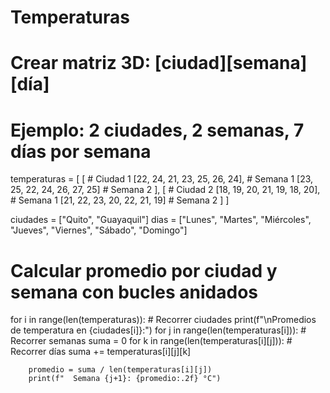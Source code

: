 # Temperaturas
# Crear matriz 3D: [ciudad][semana][día]
# Ejemplo: 2 ciudades, 2 semanas, 7 días por semana

temperaturas = [
    [   # Ciudad 1
        [22, 24, 21, 23, 25, 26, 24],   # Semana 1
        [23, 25, 22, 24, 26, 27, 25]    # Semana 2
    ],
    [   # Ciudad 2
        [18, 19, 20, 21, 19, 18, 20],   # Semana 1
        [21, 22, 23, 20, 22, 21, 19]    # Semana 2
    ]
]

ciudades = ["Quito", "Guayaquil"]
dias = ["Lunes", "Martes", "Miércoles", "Jueves", "Viernes", "Sábado", "Domingo"]

# Calcular promedio por ciudad y semana con bucles anidados
for i in range(len(temperaturas)):  # Recorrer ciudades
    print(f"\nPromedios de temperatura en {ciudades[i]}:")
    for j in range(len(temperaturas[i])):  # Recorrer semanas
        suma = 0
        for k in range(len(temperaturas[i][j])):  # Recorrer días
            suma += temperaturas[i][j][k]
        
        promedio = suma / len(temperaturas[i][j])
        print(f"  Semana {j+1}: {promedio:.2f} °C")


